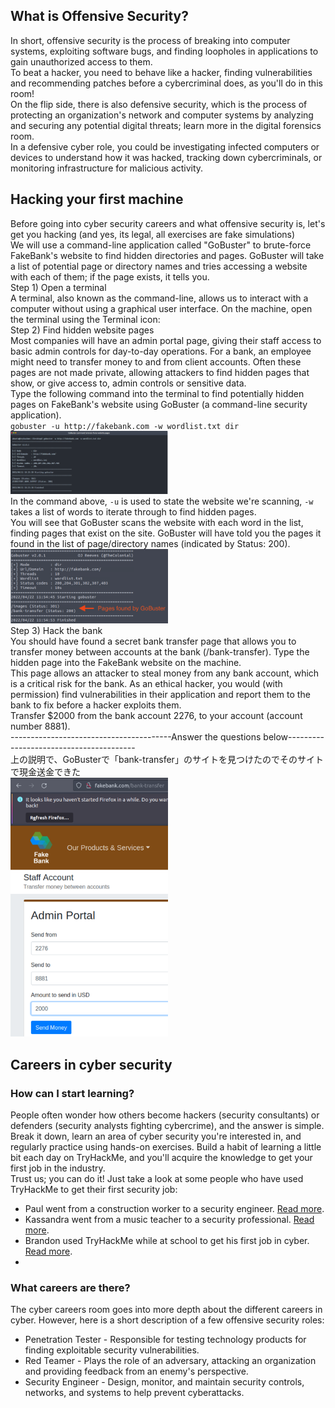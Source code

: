 ## What is Offensive Security?
In short, offensive security is the process of breaking into computer systems, exploiting software bugs, and finding loopholes in applications to gain unauthorized access to them.  
To beat a hacker, you need to behave like a hacker, finding vulnerabilities and recommending patches before a cybercriminal does, as you'll do in this room!  
On the flip side, there is also defensive security, which is the process of protecting an organization's network and computer systems by analyzing and securing any potential digital threats; learn more in the digital forensics room.  
In a defensive cyber role, you could be investigating infected computers or devices to understand how it was hacked, tracking down cybercriminals, or monitoring infrastructure for malicious activity.


## Hacking your first machine
Before going into cyber security careers and what offensive security is, let's get you hacking (and yes, its legal, all exercises are fake simulations)  
We will use a command-line application called "GoBuster" to brute-force FakeBank's website to find hidden directories and pages. GoBuster will take a list of potential page or directory names and tries accessing a website with each of them; if the page exists, it tells you.  
Step 1) Open a terminal  
A terminal, also known as the command-line, allows us to interact with a computer without using a graphical user interface. On the machine, open the terminal using the Terminal icon:  
Step 2) Find hidden website pages  
Most companies will have an admin portal page, giving their staff access to basic admin controls for day-to-day operations. For a bank, an employee might need to transfer money to and from client accounts. Often these pages are not made private, allowing attackers to find hidden pages that show, or give access to, admin controls or sensitive data.  
Type the following command into the terminal to find potentially hidden pages on FakeBank's website using GoBuster (a command-line security application).  
`gobuster -u http://fakebank.com -w wordlist.txt dir`  
<img src="https://github.com/mylovemyon/TryHackMe_Images/blob/main/Images/Intro%20to%20Offensive%20Security_1.png" width="50%" height="50%">  
In the command above, `-u` is used to state the website we're scanning, `-w` takes a list of words to iterate through to find hidden pages.  
You will see that GoBuster scans the website with each word in the list, finding pages that exist on the site. GoBuster will have told you the pages it found in the list of page/directory names (indicated by Status: 200).  
<img src="https://github.com/mylovemyon/TryHackMe_Images/blob/main/Images/Intro%20to%20Offensive%20Security_2.png" width="50%" height="50%">  
Step 3) Hack the bank  
You should have found a secret bank transfer page that allows you to transfer money between accounts at the bank (/bank-transfer). Type the hidden page into the FakeBank website on the machine.  
This page allows an attacker to steal money from any bank account, which is a critical risk for the bank. As an ethical hacker, you would (with permission) find vulnerabilities in their application and report them to the bank to fix before a hacker exploits them.  
Transfer $2000 from the bank account 2276, to your account (account number 8881).  
----------------------------------------Answer the questions below----------------------------------------  
上の説明で、GoBusterで「bank-transfer」のサイトを見つけたのでそのサイトで現金送金できた  
<img src="https://github.com/mylovemyon/TryHackMe_Images/blob/main/Images/Intro%20to%20Offensive%20Security_3.png" width="50%" height="50%">


## Careers in cyber security
### How can I start learning?
People often wonder how others become hackers (security consultants) or defenders (security analysts fighting cybercrime), and the answer is simple. Break it down, learn an area of cyber security you're interested in, and regularly practice using hands-on exercises. Build a habit of learning a little bit each day on TryHackMe, and you'll acquire the knowledge to get your first job in the industry.  
Trust us; you can do it! Just take a look at some people who have used TryHackMe to get their first security job:  
- Paul went from a construction worker to a security engineer. [Read more](https://tryhackme.com/resources/blog/construction-worker-to-security-engineer-how-paul-used-tryhackme-to-land-his-first-job-in-security).
- Kassandra went from a music teacher to a security professional. [Read more](https://tryhackme.com/resources/blog/the-teacher-becomes-the-student).
- Brandon used TryHackMe while at school to get his first job in cyber. [Read more](https://tryhackme.com/resources/blog/brandons-success-story).
- 
### What careers are there?
The cyber careers room goes into more depth about the different careers in cyber. However, here is a short description of a few offensive security roles:  
- Penetration Tester - Responsible for testing technology products for finding exploitable security vulnerabilities.
- Red Teamer - Plays the role of an adversary, attacking an organization and providing feedback from an enemy's perspective.
- Security Engineer - Design, monitor, and maintain security controls, networks, and systems to help prevent cyberattacks.
